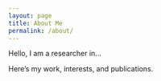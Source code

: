 ```yaml
---
layout: page
title: About Me
permalink: /about/
---
```


Hello, I am a researcher in...

Here’s my work, interests, and publications.
